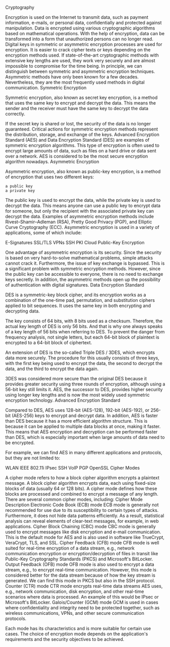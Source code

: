 
Cryptography

Encryption is used on the Internet to transmit data, such as payment information, e-mails, or personal data, confidentially and protected against manipulation. Data is encrypted using various cryptographic algorithms based on mathematical operations. With the help of encryption, data can be transformed into a form that unauthorized persons can no longer read. Digital keys in symmetric or asymmetric encryption processes are used for encryption. It is easier to crack cipher texts or keys depending on the encryption methods used. If state-of-the-art cryptographic methods with extensive key lengths are used, they work very securely and are almost impossible to compromise for the time being. In principle, we can distinguish between symmetric and asymmetric encryption techniques. Asymmetric methods have only been known for a few decades. Nevertheless, they are the most frequently used methods in digital communication.
Symmetric Encryption

Symmetric encryption, also known as secret key encryption, is a method that uses the same key to encrypt and decrypt the data. This means the sender and the receiver must have the same key to decrypt the data correctly.

If the secret key is shared or lost, the security of the data is no longer guaranteed. Critical actions for symmetric encryption methods represent the distribution, storage, and exchange of the keys. Advanced Encryption Standard (AES) and Data Encryption Standard (DES) are examples of symmetric encryption algorithms. This type of encryption is often used to encrypt large amounts of data, such as files on a hard drive or data sent over a network. AES is considered to be the most secure encryption algorithm nowadays.
Asymmetric Encryption

Asymmetric encryption, also known as public-key encryption, is a method of encryption that uses two different keys:

    a public key
    a private key

The public key is used to encrypt the data, while the private key is used to decrypt the data. This means anyone can use a public key to encrypt data for someone, but only the recipient with the associated private key can decrypt the data. Examples of asymmetric encryption methods include Rivest–Shamir–Adleman (RSA), Pretty Good Privacy (PGP), and Elliptic Curve Cryptography (ECC). Asymmetric encryption is used in a variety of applications, some of which include:
		
E-Signatures 	SSL/TLS 	VPNs
SSH 	PKI 	Cloud
Public-Key Encryption

One advantage of asymmetric encryption is its security. Since the security is based on very hard-to-solve mathematical problems, simple attacks cannot crack it. Furthermore, the issue of key exchange is bypassed. This is a significant problem with symmetric encryption methods. However, since the public key can be accessible to everyone, there is no need to exchange keys secretly. In addition, the asymmetric methods open up the possibility of authentication with digital signatures.
Data Encryption Standard

DES is a symmetric-key block cipher, and its encryption works as a combination of the one-time pad, permutation, and substitution ciphers applied to bit sequences. It uses the same key in both encrypting and decrypting data.

The key consists of 64 bits, with 8 bits used as a checksum. Therefore, the actual key length of DES is only 56 bits. And that is why one always speaks of a key length of 56 bits when referring to DES. To prevent the danger from frequency analysis, not single letters, but each 64-bit block of plaintext is encrypted to a 64-bit block of ciphertext.

An extension of DES is the so-called Triple DES / 3DES, which encrypts data more securely. The procedure for this usually consists of three keys, with the first key being used to encrypt the data, the second to decrypt the data, and the third to encrypt the data again.

3DES was considered more secure than the original DES because it provides greater security using three rounds of encryption, although using a 56-bit key still limits it. AES, the successor to DES, provides higher security using longer key lengths and is now the most widely used symmetric encryption technology.
Advanced Encryption Standard

Compared to DES, AES uses 128-bit (AES-128), 192-bit (AES-192), or 256-bit (AES-256) keys to encrypt and decrypt data. In addition, AES is faster than DES because it has a more efficient algorithm structure. This is because it can be applied to multiple data blocks at once, making it faster. This means that AES encryption and decryption can be performed faster than DES, which is especially important when large amounts of data need to be encrypted.

For example, we can find AES in many different applications and protocols, but they are not limited to:
		
WLAN IEEE 802.11i 	IPsec 	SSH
VoIP 	PGP 	OpenSSL
Cipher Modes

A cipher mode refers to how a block cipher algorithm encrypts a plaintext message. A block cipher algorithm encrypts data, each using fixed-size blocks of data (usually 64 or 128 bits). A cipher mode defines how these blocks are processed and combined to encrypt a message of any length. There are several common cipher modes, including:
Cipher Mode 	Description
Electronic Code Book (ECB) mode 	ECB mode is generally not recommended for use due to its susceptibility to certain types of attacks. Furthermore, it does not hide data patterns efficiently. As a result, statistical analysis can reveal elements of clear-text messages, for example, in web applications.
Cipher Block Chaining (CBC) mode 	CBC mode is generally used to encrypt messages like disk encryption and e-mail communication. This is the default mode for AES and is also used in software like TrueCrypt, VeraCrypt, TLS, and SSL.
Cipher Feedback (CFB) mode 	CFB mode is well suited for real-time encryption of a data stream, e.g., network communication encryption or encryption/decryption of files in transit like Public-Key Cryptography Standards (PKCS) and Microsoft's BitLocker.
Output Feedback (OFB) mode 	OFB mode is also used to encrypt a data stream, e.g., to encrypt real-time communication. However, this mode is considered better for the data stream because of how the key stream is generated. We can find this mode in PKCS but also in the SSH protocol.
Counter (CTR) mode 	CTR mode encrypts real-time data streams AES uses, e.g., network communication, disk encryption, and other real-time scenarios where data is processed. An example of this would be IPsec or Microsoft's BitLocker.
Galois/Counter (GCM) mode 	GCM is used in cases where confidentiality and integrity need to be protected together, such as wireless communications, VPNs, and other secure communication protocols.

Each mode has its characteristics and is more suitable for certain use cases. The choice of encryption mode depends on the application's requirements and the security objectives to be achieved.

